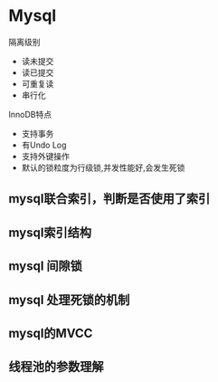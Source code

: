 # Mysql

隔离级别

- 读未提交
- 读已提交
- 可重复读
- 串行化



InnoDB特点

- 支持事务
- 有Undo Log
- 支持外键操作
- 默认的锁粒度为行级锁,并发性能好,会发生死锁



## mysql联合索引，判断是否使用了索引



## mysql索引结构



## mysql 间隙锁



## mysql 处理死锁的机制



## mysql的MVCC



## 线程池的参数理解



## 



#